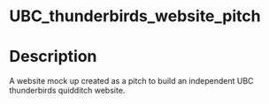 # UBC_thunderbirds_website_pitch


# Description
A website mock up created as a pitch to build an independent UBC thunderbirds quidditch website.
